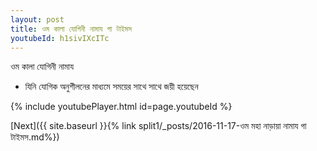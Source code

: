 ```yaml
---
layout: post
title: ওম কালা যোগিনী নামায গা টাইমস
youtubeId: h1sivIXcITc
---
```

 
 
 ওম কালা যোগিনী নামায  
 
 -  যিনি যোগিক অনুশীলনের মাধ্যমে সময়ের সাথে সাথে জয়ী হয়েছেন 
 
  
 
  
 
 
 
 
 
 


{% include youtubePlayer.html id=page.youtubeId %}
 
[Next]({{ site.baseurl }}{% link  split1/_posts/2016-11-17-ওম মহা নাড়ায়া নামায গা টাইমস.md%})
 
